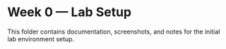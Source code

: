 # Week 0 — Lab Setup

This folder contains documentation, screenshots, and notes for the initial lab environment setup.
